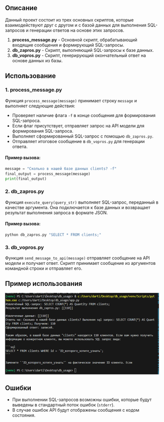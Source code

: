 ## Описание

Данный проект состоит из трех основных скриптов, которые взаимодействуют друг с другом и с базой данных для выполнения SQL-запросов и генерации ответов на основе этих запросов.

1. **process_message.py** - Основной скрипт, обрабатывающий входящие сообщения и формирующий SQL-запросы.
2. **db_zapros.py** - Скрипт, выполняющий SQL-запросы к базе данных.
3. **db_vopros.py** - Скрипт, генерирующий окончательный ответ на основе данных из базы.

## Использование

### 1. process_message.py

Функция `process_message(message)` принимает строку `message` и выполняет следующие действия:

- Проверяет наличие флага `-f` в конце сообщения для формирования SQL-запроса.
- Если флаг присутствует, отправляет запрос на API модели для формирования SQL-запроса.
- Выполняет сформированный SQL-запрос с помощью `db_zapros.py`.
- Отправляет итоговое сообщение в `db_vopros.py` для генерации ответа.

#### Пример вызова:

```python
message = "Сколько в нашей базе данных clients? -f"
final_output = process_message(message)
print(final_output)
```

### 2. db_zapros.py

Функция `execute_query(query_str)` выполняет SQL-запрос, переданный в качестве аргумента. Она подключается к базе данных и возвращает результат выполнения запроса в формате JSON.

#### Пример вызова:

```bash
python db_zapros.py "SELECT * FROM clients;"
```

### 3. db_vopros.py

Функция `send_message_to_api(message)` отправляет сообщение на API модели и получает ответ. Скрипт принимает сообщение из аргументов командной строки и отправляет его.


## Пример использования

![Пример использования](./img/primer.png)

## Ошибки

- При выполнении SQL-запросов возможны ошибки, которые будут выведены в стандартный поток ошибок (`stderr`).
- В случае ошибок API будут отображены сообщения с кодом состояния.
